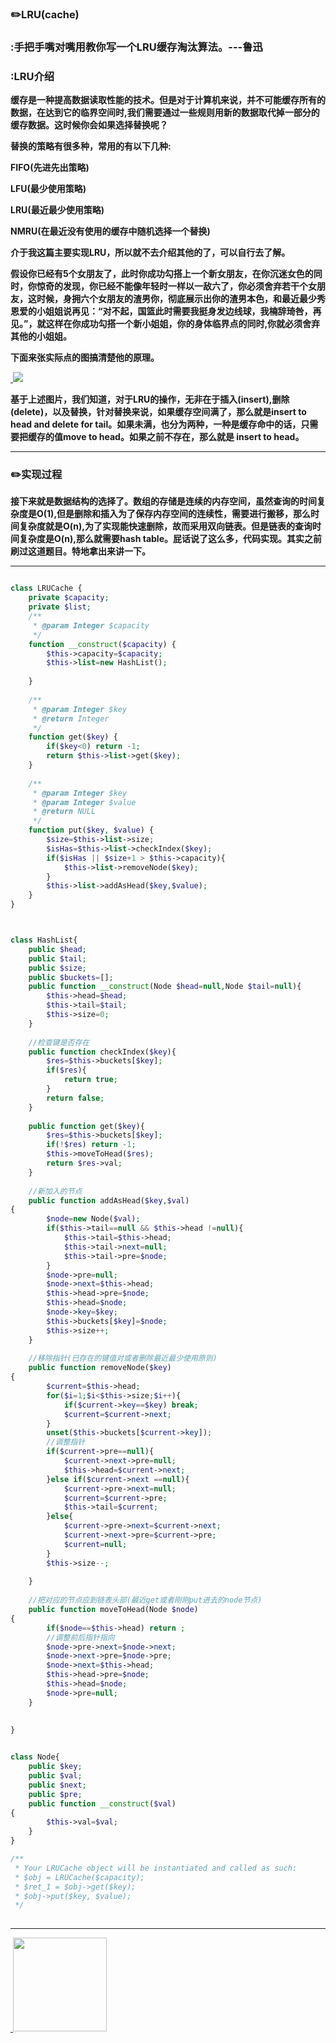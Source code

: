 ### :pencil2:LRU(cache)

### :手把手嘴对嘴用教你写一个LRU缓存淘汰算法。---鲁迅


### :LRU介绍


**缓存是一种提高数据读取性能的技术。但是对于计算机来说，并不可能缓存所有的数据，在达到它的临界空间时,我们需要通过一些规则用新的数据取代掉一部分的缓存数据。这时候你会如果选择替换呢？**

**替换的策略有很多种，常用的有以下几种:**

**FIFO(先进先出策略)**

**LFU(最少使用策略)**

**LRU(最近最少使用策略)**

**NMRU(在最近没有使用的缓存中随机选择一个替换)**



**介于我这篇主要实现LRU，所以就不去介绍其他的了，可以自行去了解。**


**假设你已经有5个女朋友了，此时你成功勾搭上一个新女朋友，在你沉迷女色的同时，你惊奇的发现，你已经不能像年轻时一样以一敌六了，你必须舍弃若干个女朋友，这时候，身拥六个女朋友的渣男你，彻底展示出你的渣男本色，和最近最少秀恩爱的小姐姐说再见：“对不起，国篮此时需要我挺身发边线球，我楠辞琦咎，再见。”，就这样在你成功勾搭一个新小姐姐，你的身体临界点的同时,你就必须舍弃其他的小姐姐。**

**下面来张实际点的图搞清楚他的原理。**

<a href="https://github.com/wuqinqiang/">
​    <img src="https://github.com/wuqinqiang/Lettcode-php/blob/master/images/LRU.png">
</a> 


**基于上述图片，我们知道，对于LRU的操作，无非在于插入(insert),删除(delete)，以及替换，针对替换来说，如果缓存空间满了，那么就是insert to head and delete for tail。如果未满，也分为两种，一种是缓存命中的话，只需要把缓存的值move to head。如果之前不存在，那么就是 insert to head。**

****


### :pencil2:实现过程



**接下来就是数据结构的选择了。数组的存储是连续的内存空间，虽然查询的时间复杂度是O(1),但是删除和插入为了保存内存空间的连续性，需要进行搬移，那么时间复杂度就是O(n),为了实现能快速删除，故而采用双向链表。但是链表的查询时间复杂度是O(n),那么就需要hash table。屁话说了这么多，代码实现。其实之前刷过这道题目。特地拿出来讲一下。**


****


```php

class LRUCache {
    private $capacity;
    private $list;
    /**
     * @param Integer $capacity
     */
    function __construct($capacity) {
        $this->capacity=$capacity;
        $this->list=new HashList();
        
    }
  
    /**
     * @param Integer $key
     * @return Integer
     */
    function get($key) {
        if($key<0) return -1;
        return $this->list->get($key);
    }
  
    /**
     * @param Integer $key
     * @param Integer $value
     * @return NULL
     */
    function put($key, $value) {
        $size=$this->list->size;
        $isHas=$this->list->checkIndex($key);
        if($isHas || $size+1 > $this->capacity){
            $this->list->removeNode($key);
        }
        $this->list->addAsHead($key,$value);
    }
}



class HashList{
    public $head;
    public $tail;
    public $size;
    public $buckets=[];
    public function __construct(Node $head=null,Node $tail=null){
        $this->head=$head;
        $this->tail=$tail;
        $this->size=0;
    }
    
    //检查键是否存在
    public function checkIndex($key){
        $res=$this->buckets[$key];
        if($res){
            return true;
        }
        return false;
    }
    
    public function get($key){
        $res=$this->buckets[$key];
        if(!$res) return -1;
        $this->moveToHead($res);
        return $res->val;
    }
    
    //新加入的节点
    public function addAsHead($key,$val)
{
        $node=new Node($val);
        if($this->tail==null && $this->head !=null){
            $this->tail=$this->head;
            $this->tail->next=null;
            $this->tail->pre=$node;
        }
        $node->pre=null;
        $node->next=$this->head;
        $this->head->pre=$node;
        $this->head=$node;
        $node->key=$key;
        $this->buckets[$key]=$node;
        $this->size++;
    }
    
    //移除指针(已存在的键值对或者删除最近最少使用原则)
    public function removeNode($key)
{
        $current=$this->head;
        for($i=1;$i<$this->size;$i++){
            if($current->key==$key) break;
            $current=$current->next;
        }
        unset($this->buckets[$current->key]);
        //调整指针
        if($current->pre==null){
            $current->next->pre=null;
            $this->head=$current->next;
        }else if($current->next ==null){
            $current->pre->next=null;
            $current=$current->pre;
            $this->tail=$current;
        }else{
            $current->pre->next=$current->next;
            $current->next->pre=$current->pre;
            $current=null;
        }
        $this->size--;
        
    }
    
    //把对应的节点应到链表头部(最近get或者刚刚put进去的node节点)
    public function moveToHead(Node $node)
{
        if($node==$this->head) return ;
        //调整前后指针指向
        $node->pre->next=$node->next;
        $node->next->pre=$node->pre;
        $node->next=$this->head;
        $this->head->pre=$node;
        $this->head=$node;
        $node->pre=null;
    }
    
    
}


class Node{
    public $key;
    public $val;
    public $next;
    public $pre;
    public function __construct($val)
{
        $this->val=$val;
    }
}

/**
 * Your LRUCache object will be instantiated and called as such:
 * $obj = LRUCache($capacity);
 * $ret_1 = $obj->get($key);
 * $obj->put($key, $value);
 */
 
 ```
****

<a href="https://github.com/wuqinqiang/">
​    <img src="https://github.com/wuqinqiang/Lettcode-php/blob/master/qrcode_for_gh_c194f9d4cdb1_430.jpg" width="150px" height="150px">
</a> 
   
    
    
    

